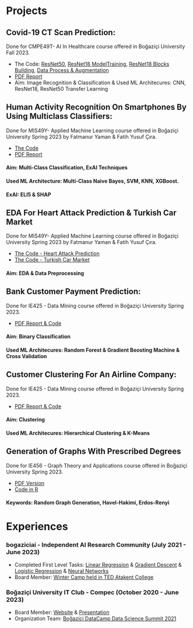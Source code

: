 # Projects

## Covid-19 CT Scan Prediction:
Done for CMPE49T- AI In Healthcare course offered in Boğaziçi University Fall 2023.
- The Code: [ResNet50](AI%20In%20Healthcare/Fatmanur_Yaman_CMPE_49T_Assignment4_ResNet50.html), [ResNet18 ModelTraining](AI%20In%20Healthcare/ResNet18%20Model%20Training.ipynb), [ResNet18 Blocks Building](AI%20In%20Healthcare/ResNet18%20Blocks.html), [Data Process & Augmentation](AI%20In%20Healthcare/Data%20Preprocessing%20%26%20Augmentation.html)
- [PDF Report](AI%20In%20Healthcare/Improvement%20Ideas%20ResNet18.pdf)
-  Aim: Image Recognition & Classification & Used ML Architecures: CNN, ResNet18, ResNet50 Transfer Learning


## Human Activity Recognition On Smartphones By Using Multiclass Classifiers:
Done for MIS49Y- Applied Machine Learning course offered in Boğaziçi University Spring 2023 by Fatmanur Yaman & Fatih Yusuf Çıra.
- [The Code](Human%20Activity%20Recognition%20On%20Smartphones%20By%20Using%20Multiclass%20Classifiers/Human%20Activity%20Recognition.html)
- [PDF Report](Human%20Activity%20Recognition%20On%20Smartphones%20By%20Using%20Multiclass%20Classifiers/Human%20Activity%20Recognition%20On%20Smartphones%20Using%20Multi-Class%20Classifiers.pdf)
#### Aim: Multi-Class Classification, ExAI Techniques
#### Used ML Architecture: Multi-Class Naive Bayes, SVM, KNN, XGBoost.
#### ExAI: ELI5 & SHAP

## EDA For Heart Attack Prediction & Turkish Car Market
Done for MIS49Y- Applied Machine Learning course offered in Boğaziçi University Spring 2023 by Fatmanur Yaman & Fatih Yusuf Çıra.
- [The Code - Heart Attack Prediction](EDA/heart-attack-analysis.html)
- [The Code - Turkish Car Market](EDA/car.html)
#### Aim: EDA & Data Preprocessing

## Bank Customer Payment Prediction:
Done for IE425 - Data Mining course offered in Boğaziçi University Spring 2023.
- [PDF Report & Code](Bank%20Customer%20Payment%20Prediction/IE425_HW2_FatmanurYaman_MuratTutar.pdf)
#### Aim: Binary Classification
#### Used ML Architecures: Random Forest & Gradient Boosting Machine & Cross Validation

## Customer Clustering For An Airline Company:
Done for IE425 - Data Mining course offered in Boğaziçi University Spring 2023.
- [PDF Report & Code](Customer%20Clustering%20for%20an%20Airline%20Company/IE425_HW3_Yaman_Tutar.pdf)
#### Aim: Clustering
#### Used ML Architecures: Hierarchical Clustering & K-Means

## Generation of Graphs With Prescribed Degrees
Done for IE456 - Graph Theory and Applications course offered in Boğaziçi University Spring 2023.
- [PDF Version](THE%20COMPARISON%20OF%20ALGORITHMS%20FOR%20GENERATING%20RANDOM%20GRAPHS%20WITH%20PRESCRIBED%20DEGREES%20.docx.pdf)
- [Code in R](ie_456_group7_project/ie_456_group7_project_code.txt.txt)
#### Keywords: Random Graph Generation, Havel-Hakimi, Erdos-Renyi

# Experiences

### bogaziciai - Independent AI Research Community  (July 2021 - June 2023)
- Completed First Level Tasks: [Linear Regression](bogaziciai%20-%20Tasks/LinearRegression_FatmanurYaman.html) & [Gradient Descent](bogaziciai%20-%20Tasks/GradientDescent_FatmanurYaman.html) &  [Logistic Regression](bogaziciai%20-%20Tasks/LogisticRegression_fatmanur.html) & [Neural Networks](bogaziciai%20-%20Tasks/NeuralNetworksFatmanurYaman.html)
- Board Member: [Winter Camp held in TED Atakent College](https://www.linkedin.com/posts/fatmanuryaman_as-bogaziciai-after-the-summer-camp-spent-activity-7016101901633007616-DYF9?utm_source=share&utm_medium=member_desktop)

### Boğaziçi University IT Club - Compec (October 2020 - June 2023)
- Board Member: [Website](https://compec.org/) & [Presentation](Student%20Clubs/Compec%20Tanıtım%20Dosyası%2022-23.pdf)
- Organization Team: [Boğaziçi DataCamp Data Science Summit 2021](http://datacamp.bogazici.edu.tr/2021/)
